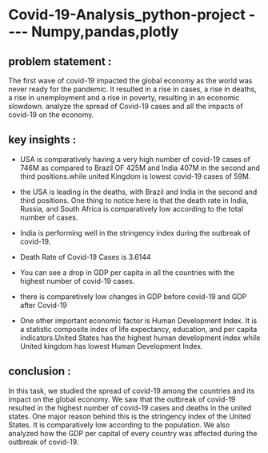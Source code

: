 # Covid-19-Analysis_python-project ---- Numpy,pandas,plotly
## problem statement :

The first wave of covid-19 impacted the global economy as the world was never ready for the pandemic. It resulted in a rise in cases, a rise in deaths, a rise in unemployment and a rise in poverty, resulting in an economic slowdown. analyze the spread of Covid-19 cases and all the impacts of covid-19 on the economy.

## key insights :

 - USA is comparatively having a very high number of covid-19 cases of 746M as compared to Brazil OF 425M and India 407M in the second and third positions.while united Kingdom is lowest covid-19 cases of 59M.

 - the USA is leading in the deaths, with Brazil and India in the second and third positions. One thing to notice here is that the death rate in India, Russia, and South Africa is comparatively low according to the total number of cases.

 - India is performing well in the stringency index during the outbreak of covid-19.

- Death Rate of Covid-19 Cases is 3.6144

- You can see a drop in GDP per capita in all the countries with the highest number of covid-19 cases.

- there is comparetively low changes in GDP before covid-19 and GDP after Covid-19

- One other important economic factor is Human Development Index. It is a statistic composite index of life expectancy, education, and per capita indicators.United States has the highest human development index while United kingdom has lowest Human Development Index.

## conclusion : 
In this task, we studied the spread of covid-19 among the countries and its impact on the global economy. We saw that the outbreak of covid-19 resulted in the highest number of covid-19 cases and deaths in the united states. One major reason behind this is the stringency index of the United States. It is comparatively low according to the population. We also analyzed how the GDP per capital of every country was affected during the outbreak of covid-19.
